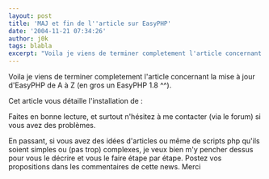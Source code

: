 ```yaml
---
layout: post
title: 'MAJ et fin de l''article sur EasyPHP'
date: '2004-11-21 07:34:26'
author: j0k
tags: blabla
excerpt: "Voila je viens de terminer completement l'article concernant la mise à jour d'EasyPHP de A à Z (en gros un EasyPHP 1.8 ^^).     \nCet article vous détaille l'installation de :  \n  \nFaites en bonne lecture, et      …"
---
```


Voila je viens de terminer completement l'article concernant la mise à jour d'EasyPHP de A à Z (en gros un EasyPHP 1.8 ^^).

Cet article vous détaille l'installation de :

Faites en bonne lecture, et surtout n'hésitez à me contacter (via le forum) si vous avez des problèmes.

En passant, si vous avez des idées d'articles ou même de scripts php qu'ils soient simples ou (pas trop) complexes, je veux bien m'y pencher dessus pour vous le décrire et vous le faire étape par étape.   Postez vos propositions dans les commentaires de cette news.   Merci
